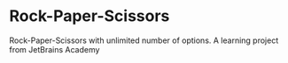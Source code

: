 # Rock-Paper-Scissors
Rock-Paper-Scissors with unlimited number of options. 
A learning project from JetBrains Academy
